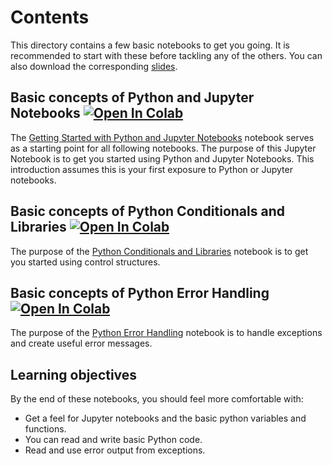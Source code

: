 # Contents
This directory contains a few basic notebooks to get you going. It is recommended to start with these
before tackling any of the others. You can also download the corresponding [slides](../Introductory/slides/Bootcamp_Python_Introduction.pdf).


## Basic concepts of Python and Jupyter Notebooks <a href="https://colab.research.google.com/github/University-Clinic-of-Neuroradiology/python-bootcamp/blob/main/notebooks/Introductory/01.01-Getting-Started-with-Python-and-Jupyter-Notebooks.ipynb"><img src="https://colab.research.google.com/assets/colab-badge.svg" alt="Open In Colab"/></a>
The [Getting Started with Python and Jupyter Notebooks](01.01-Getting-Started-with-Python-and-Jupyter-Notebooks.ipynb) notebook serves as a starting point for all following notebooks. The purpose of this Jupyter Notebook is to get you started using Python and Jupyter Notebooks. This introduction assumes this is your first exposure to Python or Jupyter notebooks.

## Basic concepts of Python Conditionals and Libraries <a href="https://colab.research.google.com/github/University-Clinic-of-Neuroradiology/python-bootcamp/blob/main/notebooks/Introductory/01.02-Python-Conditionals-and-Libraries.ipynb"><img src="https://colab.research.google.com/assets/colab-badge.svg" alt="Open In Colab"/></a>
The purpose of the [Python Conditionals and Libraries](01.02-Python-Conditionals-and-Libraries.ipynb) notebook is to get you started using control structures.

## Basic concepts of Python Error Handling <a href="https://colab.research.google.com/github/University-Clinic-of-Neuroradiology/python-bootcamp/blob/main/notebooks/Introductory/01.03-Python-Error-Handling.ipynb"><img src="https://colab.research.google.com/assets/colab-badge.svg" alt="Open In Colab"/></a>
The purpose of the [Python Error Handling](01.03-Python-Error-Handling.ipynb) notebook is to handle exceptions and create useful error messages.
 

## Learning objectives
By the end of these notebooks, you should feel more comfortable with:
- Get a feel for Jupyter notebooks and the basic python variables and functions.
- You can read and write basic Python code.
- Read and use error output from exceptions.
